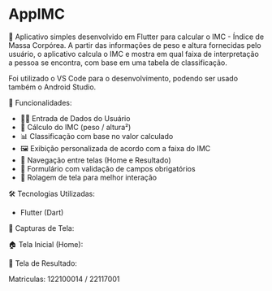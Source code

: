 # AppIMC

🧮 Aplicativo simples desenvolvido em Flutter para calcular o IMC - Índice de Massa Corpórea. A partir das informações de peso e altura fornecidas pelo usuário, o aplicativo calcula o IMC e mostra em qual faixa de interpretação a pessoa se encontra, com base em uma tabela de classificação.

Foi utilizado o VS Code para o desenvolvimento, podendo ser usado também o Android Studio.

🚀 Funcionalidades:

- 🧑‍💼 Entrada de Dados do Usuário
- 📏 Cálculo do IMC (peso / altura²)
- 📊 Classificação com base no valor calculado
- 🖼️ Exibição personalizada de acordo com a faixa do IMC
- 📱 Navegação entre telas (Home e Resultado)
- 🧰 Formulário com validação de campos obrigatórios
- 🧩 Rolagem de tela para melhor interação

🛠️ Tecnologias Utilizadas:

- Flutter (Dart)

📸 Capturas de Tela:

🏠 Tela Inicial (Home):


📄 Tela de Resultado:

Matriculas: 122100014 / 22117001
